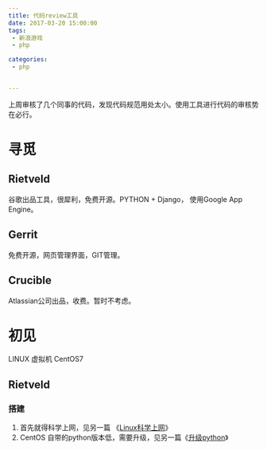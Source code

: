 ```yaml
---
title: 代码review工具
date: 2017-03-20 15:00:00
tags:
 - 新浪游戏
 - php

categories:
 - php


---
```



上周审核了几个同事的代码，发现代码规范用处太小。使用工具进行代码的审核势在必行。

<!-- MORE -->
# 寻觅

## Rietveld
谷歌出品工具，很犀利，免费开源。PYTHON + Django， 使用Google App Engine。

## Gerrit
免费开源，网页管理界面，GIT管理。

## Crucible
Atlassian公司出品，收费。暂时不考虑。

# 初见
LINUX 虚拟机
CentOS7

## Rietveld

### 搭建
1. 首先就得科学上网，见另一篇 《[Linux科学上网](/Linux科学上网/)》
2. CentOS 自带的python版本低，需要升级，见另一篇《[升级python](/升级python/)》
